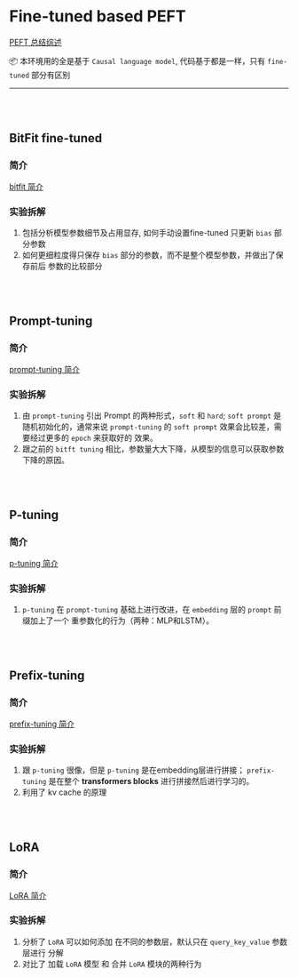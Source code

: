 # Fine-tuned based PEFT

[PEFT 总结综述](https://arxiv.org/abs/2303.15647)

📦 本环境用的全是基于 `Causal language model`, 代码基于都是一样，只有 `fine-tuned` 部分有区别

---

<br>
<br>

## BitFit fine-tuned 

### 简介

[bitfit 简介](https://github.com/yyhchen/Notes/blob/main/NLP%20review/fine-tuned/BitFit/BitFit.md)

### 实验拆解
1. 包括分析模型参数细节及占用显存, 如何手动设置fine-tuned 只更新 `bias` 部分参数
2. 如何更细粒度得只保存 `bias` 部分的参数，而不是整个模型参数，并做出了保存前后 参数的比较部分


<br>
<br>



## Prompt-tuning

### 简介

[prompt-tuning 简介](https://github.com/yyhchen/Notes/blob/main/NLP%20review/fine-tuned/Prompt-Tuning/Prompt-tuning.md)


### 实验拆解
1. 由 `prompt-tuning` 引出 Prompt 的两种形式，`soft` 和 `hard`; `soft prompt` 是随机初始化的，通常来说 `prompt-tuning` 的 `soft prompt` 效果会比较差，需要经过更多的 `epoch` 来获取好的 效果。
2. 跟之前的 `bitft tuning` 相比，参数量大大下降，从模型的信息可以获取参数下降的原因。



<br>
<br>


## P-tuning

### 简介

[p-tuning 简介]()

### 实验拆解
1. `p-tuning` 在 `prompt-tuning` 基础上进行改进，在 `embedding` 层的 `prompt` 前缀加上了一个 重参数化的行为（两种：MLP和LSTM）。



<br>
<br>



## Prefix-tuning

### 简介

[prefix-tuning 简介](https://github.com/yyhchen/Notes/tree/main/NLP%20review/fine-tuned/Prefix-Tuning)

### 实验拆解
1. 跟 `p-tuning` 很像，但是 `p-tuning` 是在embedding层进行拼接； `prefix-tuning` 是在整个 **transformers blocks** 进行拼接然后进行学习的。
2. 利用了 kv cache 的原理


<br>
<br>



## LoRA

### 简介

[LoRA 简介](https://github.com/yyhchen/Notes/tree/main/NLP%20review/fine-tuned/LoRA)

### 实验拆解
1. 分析了 `LoRA` 可以如何添加 在不同的参数层，默认只在 `query_key_value` 参数层进行 分解
2. 对比了 加载 `LoRA` 模型 和 合并 `LoRA` 模块的两种行为 